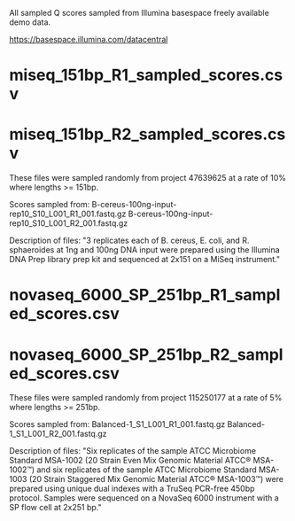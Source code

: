 All sampled Q scores sampled from Illumina basespace freely available demo data.

https://basespace.illumina.com/datacentral

# miseq_151bp_R1_sampled_scores.csv
# miseq_151bp_R2_sampled_scores.csv

These files were sampled randomly from project 47639625 at a rate of 10% where lengths >= 151bp.

Scores sampled from:
B-cereus-100ng-input-rep10_S10_L001_R1_001.fastq.gz
B-cereus-100ng-input-rep10_S10_L001_R2_001.fastq.gz

Description of files:
"3 replicates each of B. cereus, E. coli, and R. sphaeroides at 1ng and 100ng DNA input were prepared using the Illumina DNA Prep library prep kit and sequenced at 2x151 on a MiSeq instrument."

# novaseq_6000_SP_251bp_R1_sampled_scores.csv
# novaseq_6000_SP_251bp_R2_sampled_scores.csv

These files were sampled randomly from project 115250177 at a rate of 5% where lengths >= 251bp.

Scores sampled from:
Balanced-1_S1_L001_R1_001.fastq.gz
Balanced-1_S1_L001_R2_001.fastq.gz

Description of files:
"Six replicates of the sample ATCC Microbiome Standard MSA-1002 (20 Strain Even Mix Genomic Material ATCC® MSA-1002™) and six replicates of the sample ATCC Microbiome Standard MSA-1003 (20 Strain Staggered Mix Genomic Material ATCC® MSA-1003™) were prepared using unique dual indexes with a TruSeq PCR-free 450bp protocol. Samples were sequenced on a NovaSeq 6000 instrument with a SP flow cell at 2x251 bp."
